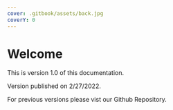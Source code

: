 ```yaml
---
cover: .gitbook/assets/back.jpg
coverY: 0
---
```


# Welcome

This is version 1.0 of this documentation.

Version published on 2/27/2022.

For previous versions please vist our Github Repository.
